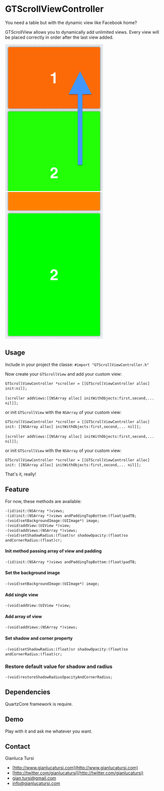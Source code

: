 # GTScrollViewController

You need a table but with the dynamic view like Facebook home?

GTScrollView allows you to dynamically add unlimited views.
Every view will be placed correctly in order after the last view added.

![image](GTScrollViewController/image/1.png)![image](GTScrollViewController/image/2.png)

## Usage
Include in your project the classe:
`#import "GTScrollViewController.h"`

Now create your `GTScrollView` and add your custom view:

	GTScrollViewController *scroller = [[GTScrollViewController alloc] init:nil]; 

    [scroller addViews:[[NSArray alloc] initWithObjects:first,second,... nil]]; 

or init `GTScrollView` with the `NSArray` of your custom view:

    GTScrollViewController *scroller = [[GTScrollViewController alloc] init: [[NSArray alloc] initWithObjects:first,second,... nil]];

	[scroller addViews:[[NSArray alloc] initWithObjects:first,second,... nil]]; 

or init `GTScrollView` with the `NSArray` of your custom view:

	GTScrollViewController *scroller = [[GTScrollViewController alloc] init: [[NSArray alloc] initWithObjects:first,second,... nil]];


That's it, really!

## Feature
For now, these methods are available:

	-(id)init:(NSArray *)views;
	-(id)init:(NSArray *)views andPaddingTopBottom:(float)padTB;
	-(void)setBackgroundImage:(UIImage*) image;
	-(void)addView:(UIView *)view;
	-(void)addViews:(NSArray *)views;
	-(void)setShadowRadius:(float)sr shadowOpacity:(float)so andCornerRadius:(float)cr;

#### Init method passing array of view and padding
	-(id)init:(NSArray *)views andPaddingTopBottom:(float)padTB;
#### Set the background image
	-(void)setBackgroundImage:(UIImage*) image;
#### Add single view
	-(void)addView:(UIView *)view;
#### Add array of view
	-(void)addViews:(NSArray *)views;
#### Set shadow and corner property
	-(void)setShadowRadius:(float)sr shadowOpacity:(float)so andCornerRadius:(float)cr;

### Restore default value for shadow and radius
	-(void)restoreShadowRadiusOpacityAndCornerRadius;

## Dependencies
QuartzCore framework is require.
## Demo
Play with it and ask me whatever you want.

## Contact
Gianluca Tursi
- [http://www.gianlucatursi.com](http://www.gianlucatursi.com)
- [http://twitter.com/gianlucatursi](http://twitter.com/gianlucatursi)
- [gian.tursi@gmail.com](mailto:gian.tursi@gmail.com)
- [info@gianlucatursi.com](mailto:info@gianlucatursi.com)